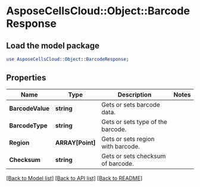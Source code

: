 # AsposeCellsCloud::Object::BarcodeResponse 

## Load the model package
```perl
use AsposeCellsCloud::Object::BarcodeResponse;
```

## Properties
Name | Type | Description | Notes
------------ | ------------- | ------------- | -------------
**BarcodeValue** | **string** | Gets or sets barcode data.             |
**BarcodeType** | **string** | Gets or sets type of the barcode.             |
**Region** | **ARRAY[Point]** | Gets or sets region with barcode.             |
**Checksum** | **string** | Gets or sets checksum of barcode.             |  

[[Back to Model list]](../README.md#documentation-for-models) [[Back to API list]](../README.md#documentation-for-api-endpoints) [[Back to README]](../README.md)

